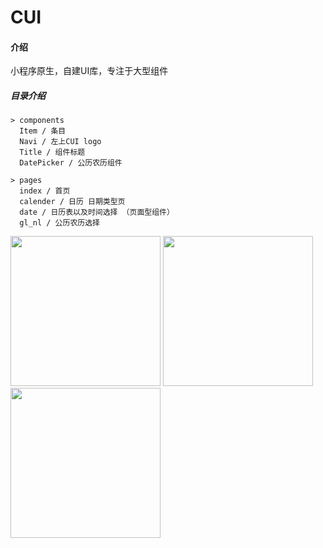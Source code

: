 # CUI

#### 介绍
小程序原生，自建UI库，专注于大型组件

##### 目录介绍

```
> components
  Item / 条目
  Navi / 左上CUI logo
  Title / 组件标题
  DatePicker / 公历农历组件
  
> pages
  index / 首页
  calender / 日历 日期类型页
  date / 日历表以及时间选择 （页面型组件）
  gl_nl / 公历农历选择
```

<img src="https://github.com/dwyane169/CUI/blob/master/GIF/calender.gif"   width="240">
<img src="https://github.com/dwyane169/CUI/blob/master/GIF/picker.gif"   width="240">
<img src="https://github.com/dwyane169/CUI/blob/master/GIF/c2.gif"   width="240">

